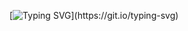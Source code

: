 [![Typing SVG](https://readme-typing-svg.demolab.com?font=Fira+Code&size=15&duration=666&pause=100&color=2AF7A6CC&multiline=true&random=false&width=500&height=500&lines=....................................;....................................;...%E2%96%88%E2%96%88%E2%96%88%E2%96%88%E2%96%88%E2%96%88..%E2%96%88%E2%96%88%E2%96%88%E2%96%88%E2%96%88%E2%96%88..%E2%96%88%E2%96%88....%E2%96%88%E2%96%88.%E2%96%88%E2%96%88...%E2%96%88%E2%96%88.;...%E2%96%88%E2%96%88...%E2%96%88%E2%96%88.%E2%96%88%E2%96%88...%E2%96%88%E2%96%88.%E2%96%88%E2%96%88....%E2%96%88%E2%96%88.%E2%96%88%E2%96%88...%E2%96%88%E2%96%88.;...%E2%96%88%E2%96%88%E2%96%88%E2%96%88%E2%96%88%E2%96%88..%E2%96%88%E2%96%88%E2%96%88%E2%96%88%E2%96%88%E2%96%88..%E2%96%88%E2%96%88....%E2%96%88%E2%96%88.%E2%96%88%E2%96%88%E2%96%88%E2%96%88%E2%96%88%E2%96%88%E2%96%88.;...%E2%96%88%E2%96%88...%E2%96%88%E2%96%88.%E2%96%88%E2%96%88...%E2%96%88%E2%96%88.%E2%96%88%E2%96%88....%E2%96%88%E2%96%88.%E2%96%88%E2%96%88...%E2%96%88%E2%96%88.;...%E2%96%88%E2%96%88%E2%96%88%E2%96%88%E2%96%88%E2%96%88..%E2%96%88%E2%96%88...%E2%96%88%E2%96%88..%E2%96%88%E2%96%88%E2%96%88%E2%96%88%E2%96%88%E2%96%88..%E2%96%88%E2%96%88...%E2%96%88%E2%96%88.;....................................;....................................;)](https://git.io/typing-svg)
